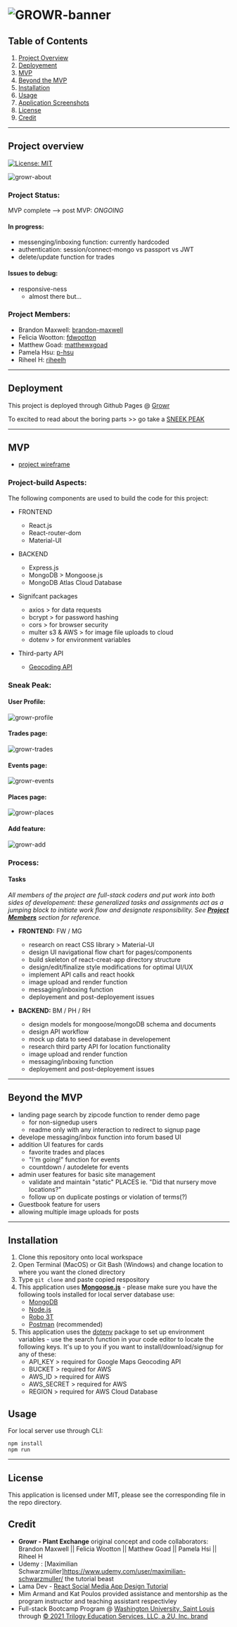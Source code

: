 # ![GROWR-banner](./assets/growr-banner.png)
## Table of Contents
1. [Project Overview](#Project-Overview)
2. [Deployement](#Deployement)
3. [MVP](#MVP)
4. [Beyond the MVP](#Beyond-the-MVP)
5. [Installation](#Installation)
6. [Usage](#Usage)
7. [Application Screenshots](#Application-Screenshots)
8. [License](#License)
9. [Credit](#Credit)
****

## Project overview
[![License: MIT](https://img.shields.io/badge/License-MIT-yellow.svg)](https://opensource.org/licenses/MIT)


![growr-about](./assets/growr-about.png)

### Project Status:

MVP complete --> post MVP: *ONGOING*

#### In progress:
* messenging/inboxing function: currently hardcoded
* authentication: session/connect-mongo vs passport vs JWT
* delete/update function for trades


#### Issues to debug:
* responsive-ness
    - almost there but...

### Project Members:
* Brandon Maxwell: [brandon-maxwell](https://github.com/brandon-maxwell)
* Felicia Wootton: [fdwootton](https://github.com/fdwootton)
* Matthew Goad: [matthewxgoad](https://github.com/matthewxgoad)
* Pamela Hsu: [p-hsu](https://github.com/p-hsu)
* Riheel H: [riheelh](https://github.com/riheelh)

****

## Deployment

This project is deployed through Github Pages @ [Growr](https://growr-project.herokuapp.com/)

To excited to read about the boring parts >> go take a [SNEEK PEAK](#Sneak-Peak)

****

## MVP

* [project wireframe](./assets/growr-wireframe.pdf)

### Project-build Aspects:

The following components are used to build the code for this project:

* FRONTEND
    - React.js
    -  React-router-dom
    -  Material-UI

* BACKEND
    - Express.js
    - MongoDB > Mongoose.js
    - MongoDB Atlas Cloud Database

* Signifcant packages
    - axios > for data requests
    - bcrypt > for password hashing
    - cors > for browser security
    - multer s3 & AWS > for image file uploads to cloud
    - dotenv > for environment variables

* Third-party API
    - [Geocoding API](https://developers.google.com/maps/documentation/geocoding/overview) 

### Sneak Peak:

#### User Profile:

![growr-profile](./assets/growr-profile.png)

#### Trades page:

![growr-trades](./assets/growr-trades.gif)

#### Events page:

![growr-events](./assets/growr-events.png)

#### Places page:

![growr-places](./assets/growr-places.png)

#### Add feature:

![growr-add](./assets/growr-add.gif)


### Process:
#### Tasks

*All members of the project are full-stack coders and put work into both sides of developement: these generalized tasks and assignments act as a jumping block to initiate work flow and designate responsibility. See [**Project Members**](#project-members) section for reference.*

* **FRONTEND:** FW / MG
    - research on react CSS library > Material-UI
    - design UI navigational flow chart for pages/components
    - build skeleton of react-creat-app directory structure
    - design/edit/finalize style modifications for optimal UI/UX
    - implement API calls and react hookk
    - image upload and render function
    - messaging/inboxing function
    - deployement and post-deployement issues

* **BACKEND:** BM / PH / RH
    - design models for mongoose/mongoDB schema and documents
    - design API workflow
    - mock up data to seed database in developement
    - research third party API for location functionality
    - image upload and render function
    - messaging/inboxing function
    - deployement and post-deployement issues

****

## Beyond the MVP

* landing page search by zipcode function to render demo page
    - for non-signedup users
    - readme only with any interaction to redirect to signup page
* develope messaging/inbox function into forum based UI
* addition UI features for cards
    - favorite trades and places
    - "I'm going!" function for events
    - countdown / autodelete for events
* admin user features for basic site management
    - validate and maintain "static" PLACES ie. "Did that nursery move locations?"
    - follow up on duplicate postings or violation of terms(?)
* Guestbook feature for users
* allowing multiple image uploads for posts

****

## Installation

1. Clone this repository onto local workspace
2. Open Terminal (MacOS) or Git Bash (Windows) and change location to where you want the cloned directory
3. Type `git clone` and paste copied respository
4. This application uses [**Mongoose.js**](https://mongoosejs.com/docs/) - please make sure you have the following tools installed for local server database use:
    - [MongoDB](https://docs.mongodb.com/manual/)
    - [Node.js](https://nodejs.org/en/docs/)
    - [Robo 3T](https://robomongo.org/)
    - [Postman](https://www.postman.com/) (recommended)
5. This application uses the [dotenv](https://www.npmjs.com/package/dotenv) package to set up environment variables - use the search function in your code editor to locate the following keys. It's up to you if you want to install/download/signup for any of these:
    - API_KEY > required for Google Maps Geocoding API
    - BUCKET > required for AWS
    - AWS_ID > required for AWS
    - AWS_SECRET > required for AWS
    - REGION > required for AWS Cloud Database

## Usage

For local server use through CLI:
```
npm install
npm run
```
****

## License

This application is licensed under MIT, please see the corresponding file in the repo directory.

## Credit

* **Growr - Plant Exchange** original concept and code collaborators: Brandon Maxwell || Felicia Wootton || Matthew Goad || Pamela Hsi || Riheel H
* Udemy : [Maximilian Schwarzmüller]https://www.udemy.com/user/maximilian-schwarzmuller/ the tutorial beast
* Lama Dev - [React Social Media App Design Tutorial](https://www.youtube.com/watch?v=zM93yZ_8SvE)
* Mim Armand and Kat Poulos provided assistance and mentorship as the program instructor and teaching assistant respectivley
* Full-stack Bootcamp Program @ [Washington University, Saint Louis](https://bootcamp.tlcenter.wustl.edu/) through [© 2021 Trilogy Education Services, LLC, a 2U, Inc. brand](https://www.trilogyed.com/)
